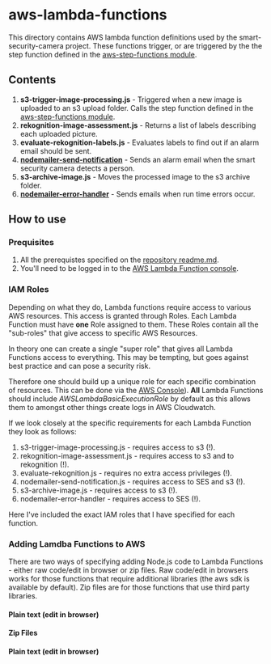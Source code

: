 # aws-lambda-functions

This directory contains AWS lambda function definitions used by the smart-security-camera project.  These functions trigger, or are triggered by the the step function defined in the [aws-step-functions module](https://github.com/markwest1972/smart-security-camera/tree/master/aws-step-functions).

## Contents

1. **s3-trigger-image-processing.js** - Triggered when a new image is uploaded to an s3 upload folder.  Calls the step function defined in the [aws-step-functions module](https://github.com/markwest1972/smart-security-camera/tree/master/aws-step-functions).
2. **rekognition-image-assessment.js** - Returns a list of labels describing each uploaded picture.
3. **evaluate-rekognition-labels.js** - Evaluates labels to find out if an alarm email should be sent.
4. **[nodemailer-send-notification](https://github.com/markwest1972/smart-security-camera/tree/master/aws-lambda-functions/nodemailer-send-notification)** - Sends an alarm email when the smart security camera detects a person.
5. **s3-archive-image.js** - Moves the processed image to the s3 archive folder.
6. **[nodemailer-error-handler](https://github.com/markwest1972/smart-security-camera/tree/master/aws-lambda-functions/nodemailer-error-handler)** - Sends emails when run time errors occur.

## How to use

### Prequisites

1. All the prerequistes specified on the [repository readme.md](https://github.com/markwest1972/smart-security-camera).
2. You'll need to be logged in to the [AWS Lambda Function console](https://console.aws.amazon.com/lambda/home).

### IAM Roles

Depending on what they do, Lambda functions require access to various AWS resources.  This access is granted through Roles.  Each Lambda Function must have **one** Role assigned to them.  These Roles contain all the "sub-roles" that give access to specific AWS Resources.

In theory one can create a single "super role" that gives all Lambda Functions access to everything.  This may be tempting, but goes against best practice and can pose a security risk.

Therefore one should build up a unique role for each specific combination of resources.  This can be done via the [AWS Console](https://aws.amazon.com/console/)).  **All** Lambda Functions should include *AWSLambdaBasicExecutionRole* by default as this allows them to amongst other things create logs in AWS Cloudwatch. 

If we look closely at the specific requirements for each Lambda Function they look as follows:

1. s3-trigger-image-processing.js - requires access to s3 (!).
2. rekognition-image-assessment.js - requires access to s3 and to rekognition (!).
3. evaluate-rekognition.js - requires no extra access privileges (!).
4. nodemailer-send-notification.js - requires access to SES and s3 (!).
5. s3-archive-image.js - requires access to s3 (!).
6. nodemailer-error-handler - requires access to SES (!).

Here I've included the exact IAM roles that I have specified for each function.

### Adding Lamdba Functions to AWS

There are two ways of specifying adding Node.js code to Lambda Functions - either raw code/edit in browser or zip files.  Raw code/edit in browsers works for those functions that require additional libraries (the aws sdk is available by default).  Zip files are for those functions that use third party libraries.

#### Plain text (edit in browser)


#### Zip Files


#### Plain text (edit in browser)

